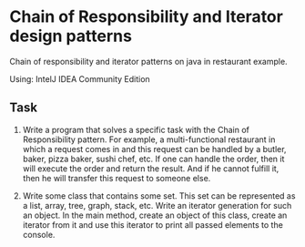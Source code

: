 # Chain of Responsibility and Iterator design patterns
Chain of responsibility and iterator patterns on java in restaurant example.

Using: IntelJ IDEA Community Edition

## Task

1) Write a program that solves a specific task with the Chain of Responsibility pattern.
For example, a multi-functional restaurant in which a request comes in and this 
request can be handled by a butler, baker, pizza baker, sushi chef, etc. 
If one can handle the order, then it will execute the order and return the result.
And if he cannot fulfill it, then he will transfer this request to someone else.


2) Write some class that contains some set. This set can be represented as a list, array, tree, graph, stack, etc.
Write an iterator generation for such an object. 
In the main method, create an object of this class, create an iterator from it 
and use this iterator to print all passed elements to the console.
